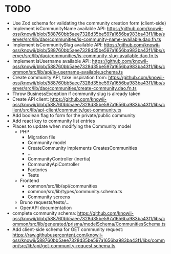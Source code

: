 # TODO

- Use Zod schema for validating the community creation form (client-side)
- Implement isCommunityName available API: https://github.com/knowii-oss/knowii/blob/588760bb5aee7328d35be597a1656ba983ba43f1/libs/server/src/lib/dao/communities/is-community-name-available.dao.fn.ts
- Implement isCommunitySlug available API: https://github.com/knowii-oss/knowii/blob/588760bb5aee7328d35be597a1656ba983ba43f1/libs/server/src/lib/dao/communities/is-community-slug-available.dao.fn.ts
- Implement isUsername available API: https://github.com/knowii-oss/knowii/blob/588760bb5aee7328d35be597a1656ba983ba43f1/libs/common/src/lib/api/is-username-available.schema.ts
- Create community API, take inspiration from: https://github.com/knowii-oss/knowii/blob/588760bb5aee7328d35be597a1656ba983ba43f1/libs/server/src/lib/dao/communities/create-community.dao.fn.ts
- Throw BusinessException if community slug is already taken
- Create API client: https://github.com/knowii-oss/knowii/blob/588760bb5aee7328d35be597a1656ba983ba43f1/libs/client/src/lib/api-client/community/get-community.ts
- Add boolean flag to form for the private/public community
- Add react key to community list entries
- Places to update when modifying the Community model
  - PHP
    - Migration file
    - Community model
    - CreateCommunity implements CreatesCommunities
    - ...
    - CommunityController (inertia)
    - CommunityApiController
    - Factories
    - Tests
  - Frontend
    - common/src/lib/api/communities
    - common/src/lib/types/community.schema.ts
    - Community screens
  - Bruno requests/tests/...
  - OpenAPI documentation
- complete community schema: https://github.com/knowii-oss/knowii/blob/588760bb5aee7328d35be597a1656ba983ba43f1/libs/common/src/lib/generated/prisma/modelSchema/CommunitiesSchema.ts
- Add client-side schema for GET community request: https://raw.githubusercontent.com/knowii-oss/knowii/588760bb5aee7328d35be597a1656ba983ba43f1/libs/common/src/lib/api/get-community-request.schema.ts
